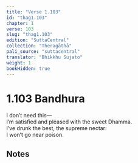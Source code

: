 ```yaml
---
title: "Verse 1.103"
id: "thag1.103"
chapter: 1
verse: 103
slug: "thag1.103"
edition: "SuttaCentral"
collection: "Theragāthā"
pali_source: "suttacentral"
translator: "Bhikkhu Sujato"
weight: 1
bookHidden: true
---
```


# 1.103 Bandhura  

I don’t need this—  
I’m satisfied and pleased with the sweet Dhamma.  
I’ve drunk the best, the supreme nectar:  
I won’t go near poison.

## Notes